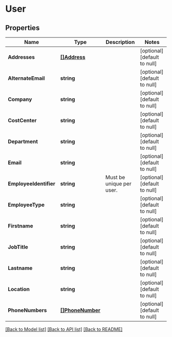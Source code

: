 # User

## Properties
Name | Type | Description | Notes
------------ | ------------- | ------------- | -------------
**Addresses** | [**[]Address**](Address.md) |  | [optional] [default to null]
**AlternateEmail** | **string** |  | [optional] [default to null]
**Company** | **string** |  | [optional] [default to null]
**CostCenter** | **string** |  | [optional] [default to null]
**Department** | **string** |  | [optional] [default to null]
**Email** | **string** |  | [optional] [default to null]
**EmployeeIdentifier** | **string** | Must be unique per user. | [optional] [default to null]
**EmployeeType** | **string** |  | [optional] [default to null]
**Firstname** | **string** |  | [optional] [default to null]
**JobTitle** | **string** |  | [optional] [default to null]
**Lastname** | **string** |  | [optional] [default to null]
**Location** | **string** |  | [optional] [default to null]
**PhoneNumbers** | [**[]PhoneNumber**](PhoneNumber.md) |  | [optional] [default to null]

[[Back to Model list]](../README.md#documentation-for-models) [[Back to API list]](../README.md#documentation-for-api-endpoints) [[Back to README]](../README.md)


